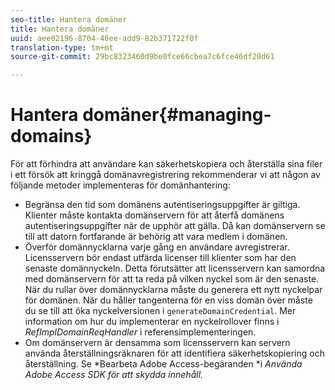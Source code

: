 ```yaml
---
seo-title: Hantera domäner
title: Hantera domäner
uuid: aee02196-8704-46ee-add9-82b371722f0f
translation-type: tm+mt
source-git-commit: 29bc8323460d9be0fce66cbea7c6fce46df20d61

---
```



# Hantera domäner{#managing-domains}

För att förhindra att användare kan säkerhetskopiera och återställa sina filer i ett försök att kringgå domänavregistrering rekommenderar vi att någon av följande metoder implementeras för domänhantering:

* Begränsa den tid som domänens autentiseringsuppgifter är giltiga. Klienter måste kontakta domänservern för att återfå domänens autentiseringsuppgifter när de upphör att gälla. Då kan domänservern se till att datorn fortfarande är behörig att vara medlem i domänen.
* Överför domännycklarna varje gång en användare avregistrerar. Licensservern bör endast utfärda licenser till klienter som har den senaste domännyckeln. Detta förutsätter att licensservern kan samordna med domänservern för att ta reda på vilken nyckel som är den senaste. När du rullar över domännycklarna måste du generera ett nytt nyckelpar för domänen. När du håller tangenterna för en viss domän över måste du se till att öka nyckelversionen i `generateDomainCredential`. Mer information om hur du implementerar en nyckelrollover finns i *RefImplDomainReqHandler* i referensimplementeringen.
* Om domänservern är densamma som licensservern kan servern använda återställningsräknaren för att identifiera säkerhetskopiering och återställning. Se *Bearbeta Adobe Access-begäranden *i *Använda Adobe Access SDK för att skydda innehåll.*

